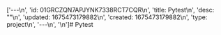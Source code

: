 ['---\n', 'id: 01GRCZQN7APJYNK7338RCT7CQR\n', 'title: Pytest\n', 'desc: ""\n', 'updated: 1675473179882\n', 'created: 1675473179882\n', 'type: project\n', '---\n', '\n']# Pytest